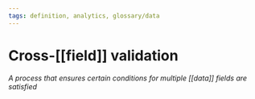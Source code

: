 ```yaml
---
tags: definition, analytics, glossary/data
---
```

#  Cross-[[field]] validation
*A process that ensures certain conditions for multiple [[data]] fields are satisfied*